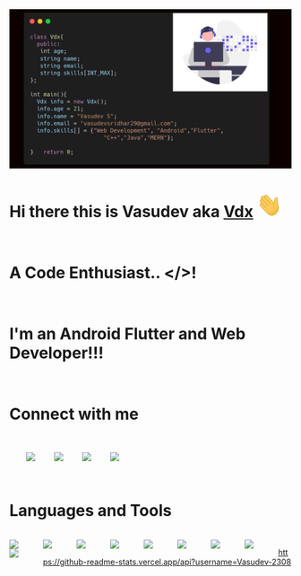 
<img src="./assets/vdx.png">

# Hi there this is Vasudev aka [Vdx][website] <img src="./assets/Hi.gif" width="45" height="45">

<br/>

# A Code Enthusiast.. </>! 

<br/>

# I'm an Android Flutter and Web Developer!!!

<br/>

# Connect with me

<br/>

[<img align="center" width = "60px" src="https://img.icons8.com/external-kiranshastry-gradient-kiranshastry/64/000000/external-website-advertising-kiranshastry-gradient-kiranshastry.png" style="padding-left: 30px;"/>][website]
[<img align="center" width = "60px" src="https://img.icons8.com/color/64/000000/github-2.png" style="padding-left: 30px;"/>][github]
[<img align="center" width = "60px" src="https://img.icons8.com/color/48/000000/linkedin.png" style="padding-left: 30px;"/>][linkedin]
[<img align="center" width = "60px" src="https://img.icons8.com/color/48/000000/instagram-new--v2.png" style="padding-left: 30px;"/>][instagram]

<br/>


# Languages and Tools 

<br/>

<img align="left" width = "60px" src="https://img.icons8.com/color/48/000000/html-5--v1.png"/>
<img align="left" width = "60px" src="https://img.icons8.com/color/48/000000/css3.png"/>
<img align="left" width = "60px" src="https://img.icons8.com/color/48/000000/javascript--v2.png"/>
<img align="left" width = "60px" src="https://img.icons8.com/fluency/48/000000/android-os.png"/>
<img align="left" width = "60px" src="https://img.icons8.com/color/48/000000/flutter.png"/>
<img align="left" width = "60px" src="https://img.icons8.com/color/48/000000/sass.png"/>
<img align="left" width = "60px" src="https://img.icons8.com/color/48/000000/mongodb.png"/>
<img align="left" width = "60px" src="https://img.icons8.com/color/48/000000/nodejs.png"/>
<img align="left" width = "60px" src="https://img.icons8.com/plasticine/100/000000/react.png"/>





[website]: https://vasudevsridhar.netlify.app
[github]: https://github.com/Vasudev-2308
[instagram]: https://www.instagram.com/___vdx___.dart/
[linkedin]: https://www.linkedin.com/in/vasudeva-s-4714341a2/


https://github-readme-stats.vercel.app/api?username=Vasudev-2308
